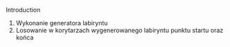 Introduction
1. Wykonanie generatora labiryntu
2. Losowanie w korytarzach wygenerowanego labiryntu punktu startu oraz końca

